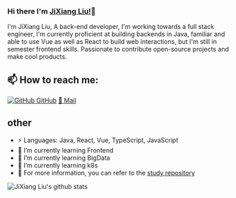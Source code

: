 ### Hi there I'm [JiXiang Liu!](https://github.com/bnyte)👋
I'm JiXiang Liu, A back-end developer, I'm working towards a full stack engineer, I'm currently proficient at building backends in Java, familiar and able to use Vue as well as React to build web interactions, but I'm still in semester frontend skills. Passionate to contribute open-source projects and make cool products.<br>
## 📫 How to reach me: 
[![GitHub](https://i.stack.imgur.com/tskMh.png) GitHub](https://github.com/bnyte)
[:email: Mail](https://github.com/bnyte)

## other
- ⚡ Languages: Java, React, Vue, TypeScript, JavaScript
- 🌱 I’m currently learning Frontend
- 🌱 I’m currently learning BigData
- 🌱 I’m currently learning k8s
- 🌱 For more information, you can refer to the [study repository](https://github.com/bnyte/study)
<!--
- 😄 Pronouns: He/His/Him
-->


![JiXiang Liu's github stats](https://github-readme-stats.vercel.app/api?username=bnyte&show_icons=true&theme=dark)
